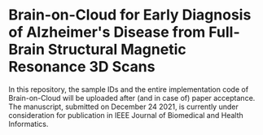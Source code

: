 # Brain-on-Cloud for Early Diagnosis of Alzheimer's Disease from Full-Brain Structural Magnetic Resonance 3D Scans
In this repository, the sample IDs and the entire implementation code of Brain-on-Cloud will be uploaded after (and in case of) paper acceptance. The manuscript, submitted on December 24 2021, is currently under consideration for publication in IEEE Journal of Biomedical and Health Informatics.
